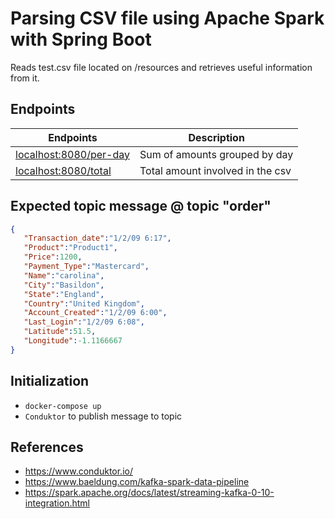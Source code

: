 # Parsing CSV file using Apache Spark with Spring Boot

Reads test.csv file located on /resources and retrieves useful information from it.

## Endpoints

|  Endpoints | Description  |
|---|---|
|  [localhost:8080/per-day](http://localhost:8080/per-day) |  Sum of amounts grouped by day  |
|  [localhost:8080/total](http://localhost:8080/total) |  Total amount involved in the csv  |


## Expected topic message @ topic "order"
```json
{ 
   "Transaction_date":"1/2/09 6:17",
   "Product":"Product1",
   "Price":1200,
   "Payment_Type":"Mastercard",
   "Name":"carolina",
   "City":"Basildon",
   "State":"England",
   "Country":"United Kingdom",
   "Account_Created":"1/2/09 6:00",
   "Last_Login":"1/2/09 6:08",
   "Latitude":51.5,
   "Longitude":-1.1166667
}

```

## Initialization
* `docker-compose up`
* `Conduktor` to publish message to topic

## References
* https://www.conduktor.io/
* https://www.baeldung.com/kafka-spark-data-pipeline
* https://spark.apache.org/docs/latest/streaming-kafka-0-10-integration.html